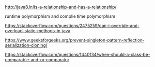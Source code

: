 http://java8.in/is-a-relationship-and-has-a-relationship/

runtime polymorphism and complie time polymorphism

https://stackoverflow.com/questions/2475259/can-i-override-and-overload-static-methods-in-java

https://www.geeksforgeeks.org/prevent-singleton-pattern-reflection-serialization-cloning/

https://stackoverflow.com/questions/1440134/when-should-a-class-be-comparable-and-or-comparator
